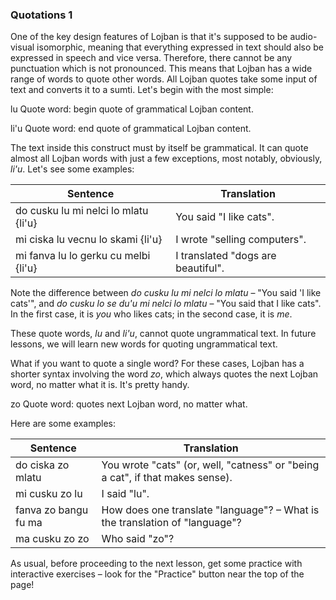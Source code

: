 ### Quotations 1

One of the key design features of Lojban is that it's supposed to be audio-visual isomorphic, meaning that everything expressed in text should also be expressed in speech and vice versa.
Therefore, there cannot be any punctuation which is not pronounced.
This means that Lojban has a wide range of words to quote other words.
All Lojban quotes take some input of text and converts it to a sumti.
Let's begin with the most simple:

<span class="definition-head">lu</span> Quote word: begin quote of grammatical Lojban content.

<span class="definition-head">li'u</span> Quote word: end quote of grammatical Lojban content.

The text inside this construct must by itself be grammatical.
It can quote almost all Lojban words with just a few exceptions, most notably, obviously, _li'u_.
Let's see some examples:

|Sentence|Translation|
|--------|-----------|
|do cusku lu mi nelci lo mlatu {li'u}|<span class="spoiler-answer">You said "I like cats".</span>|
|mi ciska lu vecnu lo skami {li'u}|<span class="spoiler-answer">I wrote "selling computers".</span>|
|mi fanva lu lo gerku cu melbi {li'u}|<span class="spoiler-answer">I translated "dogs are beautiful".</span>|

Note the difference between _do cusku lu mi nelci lo mlatu_ &ndash; "You said 'I like cats'", and _do cusku lo se du'u mi nelci lo mlatu_ &ndash; "You said that I like cats".
In the first case, it is _you_ who likes cats; in the second case, it is _me_.

These quote words, _lu_ and _li'u_, cannot quote ungrammatical text.
In future lessons, we will learn new words for quoting ungrammatical text.

What if you want to quote a single word?
For these cases, Lojban has a shorter syntax involving the word _zo_, which always quotes the next Lojban word, no matter what it is.
It's pretty handy.

<span class="definition-head">zo</span> Quote word: quotes next Lojban word, no matter what.

Here are some examples:

|Sentence|Translation|
|--------|-----------|
|do ciska zo mlatu|<span class="spoiler-answer">You wrote "cats" (or, well, "catness" or "being a cat", if that makes sense).</span>|
|mi cusku zo lu|<span class="spoiler-answer">I said "lu".</span>|
|fanva zo bangu fu ma|<span class="spoiler-answer">How does one translate "language"? &ndash; What is the translation of "language"?</span>|
|ma cusku zo zo|<span class="spoiler-answer">Who said "zo"?</span>|

As usual, before proceeding to the next lesson, get some practice with interactive exercises &ndash; look for the "Practice" button near the top of the page!
